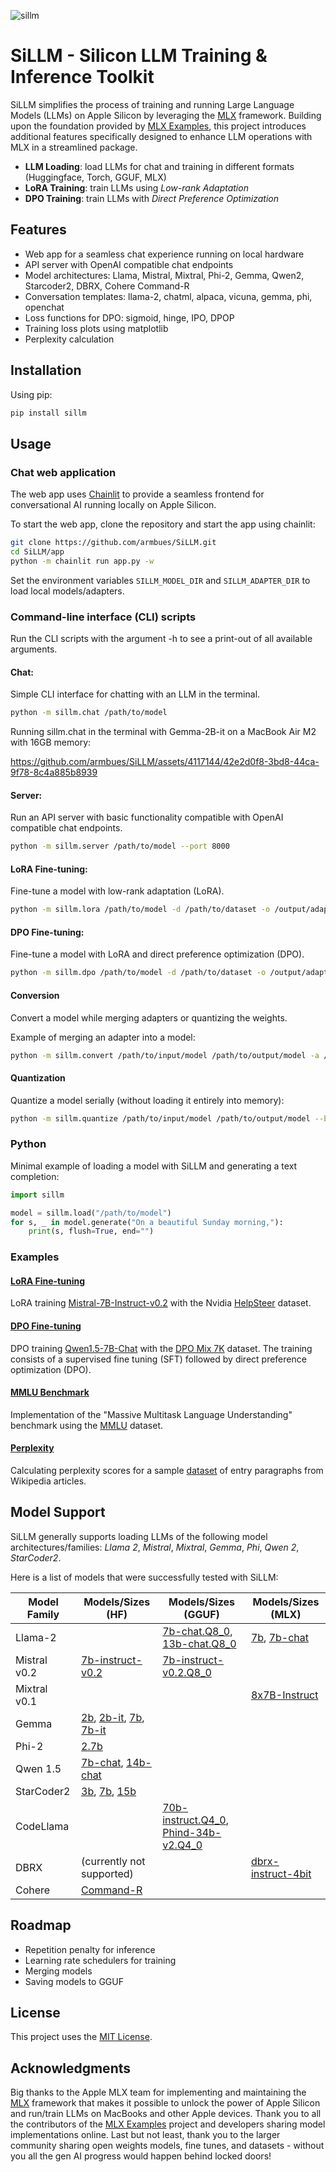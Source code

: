 ![sillm](https://github.com/armbues/SiLLM/assets/4117144/859002e9-d209-480b-adb2-7276cd360cbe)

# SiLLM - Silicon LLM Training & Inference Toolkit
SiLLM simplifies the process of training and running Large Language Models (LLMs) on Apple Silicon by leveraging the [MLX](https://github.com/ml-explore/mlx/) framework. Building upon the foundation provided by [MLX Examples](https://github.com/ml-explore/mlx-examples), this project introduces additional features specifically designed to enhance LLM operations with MLX in a streamlined package.

- **LLM Loading**: load LLMs for chat and training in different formats (Huggingface, Torch, GGUF, MLX)
- **LoRA Training**: train LLMs using *Low-rank Adaptation*
- **DPO Training**: train LLMs with *Direct Preference Optimization*

## Features

- Web app for a seamless chat experience running on local hardware
- API server with OpenAI compatible chat endpoints
- Model architectures: Llama, Mistral, Mixtral, Phi-2, Gemma, Qwen2, Starcoder2, DBRX, Cohere Command-R
- Conversation templates: llama-2, chatml, alpaca, vicuna, gemma, phi, openchat
- Loss functions for DPO: sigmoid, hinge, IPO, DPOP
- Training loss plots using matplotlib
- Perplexity calculation

## Installation

Using pip:
``` sh
pip install sillm
```

## Usage

### Chat web application
The web app uses [Chainlit](https://github.com/Chainlit/chainlit) to provide a seamless frontend for conversational AI running locally on Apple Silicon.

To start the web app, clone the repository and start the app using chainlit:
``` sh
git clone https://github.com/armbues/SiLLM.git
cd SiLLM/app
python -m chainlit run app.py -w
```
Set the environment variables `SILLM_MODEL_DIR` and `SILLM_ADAPTER_DIR` to load local models/adapters.

### Command-line interface (CLI) scripts
Run the CLI scripts with the argument -h to see a print-out of all available arguments.

#### Chat:
Simple CLI interface for chatting with an LLM in the terminal.
``` sh
python -m sillm.chat /path/to/model
```
Running sillm.chat in the terminal with Gemma-2B-it on a MacBook Air M2 with 16GB memory:

https://github.com/armbues/SiLLM/assets/4117144/42e2d0f8-3bd8-44ca-9f78-8c4a885b8939

#### Server:
Run an API server with basic functionality compatible with OpenAI compatible chat endpoints.
``` sh
python -m sillm.server /path/to/model --port 8000
```

#### LoRA Fine-tuning:
Fine-tune a model with low-rank adaptation (LoRA).
``` sh
python -m sillm.lora /path/to/model -d /path/to/dataset -o /output/adapters
```

#### DPO Fine-tuning:
Fine-tune a model with LoRA and direct preference optimization (DPO).
``` sh
python -m sillm.dpo /path/to/model -d /path/to/dataset -o /output/adapters
```

#### Conversion
Convert a model while merging adapters or quantizing the weights.

Example of merging an adapter into a model:
``` sh
python -m sillm.convert /path/to/input/model /path/to/output/model -a /path/to/adapters
```

#### Quantization
Quantize a model serially (without loading it entirely into memory):
``` sh
python -m sillm.quantize /path/to/input/model /path/to/output/model --bits 4
```

### Python
Minimal example of loading a model with SiLLM and generating a text completion:
``` python
import sillm

model = sillm.load("/path/to/model")
for s, _ in model.generate("On a beautiful Sunday morning,"):
    print(s, flush=True, end="")
```

### Examples

#### [LoRA Fine-tuning](examples/helpsteer/)
LoRA training [Mistral-7B-Instruct-v0.2](https://huggingface.co/mistralai/Mistral-7B-Instruct-v0.2) with the Nvidia [HelpSteer](https://huggingface.co/datasets/nvidia/HelpSteer) dataset.

#### [DPO Fine-tuning](examples/dpo-mix-7k/)
DPO training [Qwen1.5-7B-Chat](https://huggingface.co/Qwen/Qwen1.5-7B-Chat) with the [DPO Mix 7K](https://huggingface.co/datasets/argilla/dpo-mix-7k) dataset. The training consists of a supervised fine tuning (SFT) followed by direct preference optimization (DPO).

#### [MMLU Benchmark](examples/mmlu/)
Implementation of the "Massive Multitask Language Understanding" benchmark using the [MMLU](https://huggingface.co/datasets/cais/mmlu) dataset.

#### [Perplexity](examples/perplexity/)
Calculating perplexity scores for a sample [dataset](https://huggingface.co/datasets/Cohere/wikipedia-2023-11-embed-multilingual-v3) of entry paragraphs from Wikipedia articles.

## Model Support
SiLLM generally supports loading LLMs of the following model architectures/families: *Llama 2*, *Mistral*, *Mixtral*, *Gemma*, *Phi*, *Qwen 2*, *StarCoder2*.

Here is a list of models that were successfully tested with SiLLM:

| Model Family | Models/Sizes (HF) | Models/Sizes (GGUF) | Models/Sizes (MLX) |
| --- | --- | --- | --- |
| Llama-2 | | [7b-chat.Q8_0](https://huggingface.co/TheBloke/Llama-2-7B-Chat-GGUF), [13b-chat.Q8_0](https://huggingface.co/TheBloke/Llama-2-13B-chat-GGUF) | [7b](https://huggingface.co/mlx-community/Llama-2-7b-mlx), [7b-chat](https://huggingface.co/mlx-community/Llama-2-7b-chat-mlx) |
| Mistral v0.2 | [7b-instruct-v0.2](https://huggingface.co/mistralai/Mistral-7B-Instruct-v0.2) | [7b-instruct-v0.2.Q8_0](https://huggingface.co/TheBloke/Mistral-7B-Instruct-v0.2-GGUF) | |
| Mixtral v0.1 | | | [8x7B-Instruct](https://huggingface.co/mlx-community/Mixtral-8x7B-Instruct-v0.1) |
| Gemma | [2b](https://huggingface.co/google/gemma-2b), [2b-it](https://huggingface.co/google/gemma-7b-it), [7b](https://huggingface.co/google/gemma-7b), [7b-it](https://huggingface.co/google/gemma-7b-it) | |
| Phi-2 | [2.7b](https://huggingface.co/microsoft/phi-2) | |
| Qwen 1.5 | [7b-chat](https://huggingface.co/Qwen/Qwen1.5-7B-Chat), [14b-chat](https://huggingface.co/Qwen/Qwen1.5-14B-Chat) | |
| StarCoder2 | [3b](https://huggingface.co/bigcode/starcoder2-3b), [7b](https://huggingface.co/bigcode/starcoder2-7b), [15b](https://huggingface.co/bigcode/starcoder2-15b) | |
| CodeLlama | | [70b-instruct.Q4_0](https://huggingface.co/TheBloke/CodeLlama-70B-Instruct-GGUF), [Phind-34b-v2.Q4_0](https://huggingface.co/TheBloke/Phind-CodeLlama-34B-v2-GGUF) | |
| DBRX | (currently not supported) | | [dbrx-instruct-4bit](https://huggingface.co/mlx-community/dbrx-instruct-4bit) |
| Cohere | [Command-R](https://huggingface.co/CohereForAI/c4ai-command-r-v01) | |

## Roadmap

- Repetition penalty for inference
- Learning rate schedulers for training
- Merging models
- Saving models to GGUF

## License
This project uses the [MIT License](LICENSE).

## Acknowledgments
Big thanks to the Apple MLX team for implementing and maintaining the [MLX](https://github.com/ml-explore/mlx/) framework that makes it possible to unlock the power of Apple Silicon and run/train LLMs on MacBooks and other Apple devices. Thank you to all the contributors of the [MLX Examples](https://github.com/ml-explore/mlx-examples) project and developers sharing model implementations online.
Last but not least, thank you to the larger community sharing open weights models, fine tunes, and datasets - without you all the gen AI progress would happen behind locked doors!